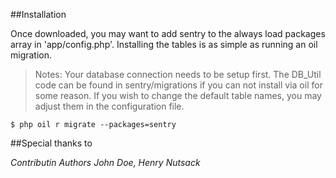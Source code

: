 <a id="installation"></a>
##Installation

Once downloaded, you may want to add sentry to the always load packages array in 'app/config.php'. Installing the tables is as simple as running an oil migration.

>Notes: Your database connection needs to be setup first. The DB_Util code can be found in sentry/migrations if you can not install via oil for some reason. If you wish to change the default table names, you may adjust them in the configuration file.

    $ php oil r migrate --packages=sentry

##Special thanks to

_Contributin Authors John Doe, Henry Nutsack_
